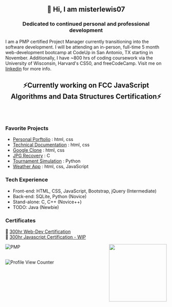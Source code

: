## <p align=center>👋 Hi, I am misterlewis07 </p>
### <p align=center>Dedicated to continued personal and professional development</p>

I am a PMP certified Project Manager currently transitioning into the software development. I will be attending an in-person, full-time 5 month web-development bootcamp at CodeUp in San Antonio, TX starting in November. Additionally, I have ~800 hrs of coding coursework via the University of Wisconsin, Harvard's CS50, and freeCodeCamp. Visit me on [linkedin](https://www.linkedin.com/in/mistermattlewis/) for more info. <br>

## <p align=center>⚡Currently working on FCC JavaScript Algorithms and Data Structures Certification⚡ </p><br>

### Favorite Projects
* [Personal Porftolio](https://github.com/misterlewis07/FCC_personal_portfolio) : html, css
* [Technical Documentation](https://github.com/misterlewis07/technical_documentation) : html, css
* [Google Clone](https://github.com/misterlewis07/google-homepage) : html, css
* [JPG Recovery](https://github.com/misterlewis07/cs50_recover) : C
* [Tournament Simulation](https://github.com/misterlewis07/cs50_tournament) : Python
* [Weather App](https://github.com/misterlewis07/cs50_weatherApp) : html, css, JavaScript
 
 ### Tech Experience
 - Front-end: HTML, CSS, JavaScript, Bootstrap, jQuery (Intermediate)
 - Back-end: SQLite, Python (Novice)
 - Stand-alone: C, C++ (Novice++)
 - TODO: Java (Newbie)

### Certificates
🚀 [300hr Web-Dev Certification](https://www.freecodecamp.org/certification/misterlewis/responsive-web-design) <br>
🚀 [300hr Javascript Certification - WIP](https://www.freecodecamp.org/certification/misterlewis/responsive-web-design) <br>

![PMP](https://user-images.githubusercontent.com/29003130/135118588-8ee4ad5d-2419-4324-8bcc-85fe1ac2653d.png)
<img height="180em" align="right" src="https://github-readme-stats.vercel.app/api?username=misterlewis07&show_icons=true&hide_border=true&&count_private=true&include_all_commits=true" /> <br><br>

![Profile View Counter](https://komarev.com/ghpvc/?username=misterlewis07)


